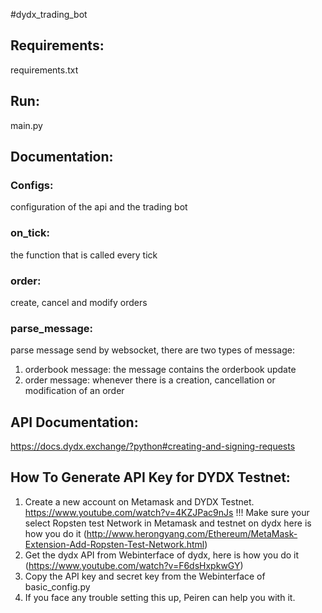 #dydx_trading_bot

## Requirements:
requirements.txt


## Run:
main.py

## Documentation:
### Configs:
configuration of the api and the trading bot

### on_tick:
the function that is called every tick

### order:
create, cancel and modify orders

### parse_message:
parse message send by websocket, there are two types of message:
1. orderbook message: the message contains the orderbook update
2. order message: whenever there is a creation, cancellation or modification of an order

## API Documentation:
https://docs.dydx.exchange/?python#creating-and-signing-requests

## How To Generate API Key for DYDX Testnet:

1. Create a new account on Metamask and DYDX Testnet.
https://www.youtube.com/watch?v=4KZJPac9nJs
!!! Make sure your select Ropsten test Network in Metamask and testnet on dydx here is how you do it (http://www.herongyang.com/Ethereum/MetaMask-Extension-Add-Ropsten-Test-Network.html)
2. Get the dydx API from Webinterface of dydx, here is how you do it (https://www.youtube.com/watch?v=F6dsHxpkwGY)
3. Copy the API key and secret key from the Webinterface of basic_config.py
4. If you face any trouble setting this up, Peiren can help you with it.

